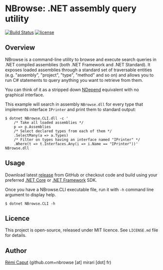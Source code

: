 NBrowse: .NET assembly query utility
====================================

[![Build Status](https://travis-ci.org/r3c/nbrowse.svg?branch=master)](https://travis-ci.org/r3c/nbrowse)
[![license](https://img.shields.io/github/license/r3c/nbrowse.svg)](https://opensource.org/licenses/MIT)

Overview
--------

NBrowse is a command-line utility to browse and execute search queries in .NET
compiled assemblies (both .NET Framework and .NET Standard). It exposes loaded
assemblies through a standard set of traversable entities (e.g. "assembly",
"project", "type", "method" and so on) and allows you to run C# statements to
query anything you want to retrieve from them.

You can think of it as a stripped down [NDepend](https://www.ndepend.com/)
equivalent with no graphical interface.

This example will search in assembly `NBrowse.dll` for every type that
implements interface `IPrinter` and print them to standard output:

    $ dotnet NBrowse.CLI.dll -c '
        /* Take all loaded assemblies */
        p => p.Assemblies
        /* Select declared types from each of them */
        .SelectMany(a => a.Types)
        /* Filter on types having an interface named "IPrinter" */
        .Where(t => t.Interfaces.Any(i => i.Name == "IPrinter"))' NBrowse.dll

Usage
-----

Download latest [release](https://github.com/r3c/nbrowse/releases) from GitHub
or checkout code and build using your preferred
[.NET Core](https://dotnet.microsoft.com/download) or
[.NET Framework](https://dotnet.microsoft.com/download/dotnet-framework-runtime/net472)
SDK.

Once you have a NBrowse.CLI executable file, run it with `-h` command line
argument to display help.

    $ dotnet NBrowse.CLI -h

Licence
-------

This project is open-source, released under MIT licence. See `LICENSE.md` file
for details.

Author
------

[Rémi Caput](http://remi.caput.fr/) (github.com+nbrowse [at] mirari [dot] fr)
